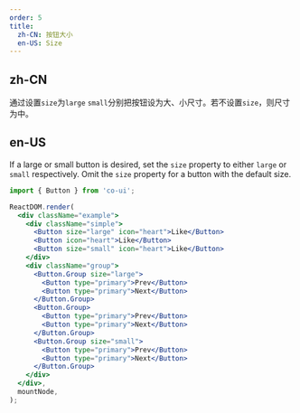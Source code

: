 ```yaml
---
order: 5
title:
  zh-CN: 按钮大小
  en-US: Size
---
```


## zh-CN

通过设置`size`为`large` `small`分别把按钮设为大、小尺寸。若不设置`size`，则尺寸为中。

## en-US

If a large or small button is desired, set the `size` property to either `large` or `small` respectively. Omit the `size` property for a button with the default size.

```jsx
import { Button } from 'co-ui';

ReactDOM.render(
  <div className="example">
    <div className="simple">
      <Button size="large" icon="heart">Like</Button>
      <Button icon="heart">Like</Button>
      <Button size="small" icon="heart">Like</Button>
    </div>
    <div className="group">
      <Button.Group size="large">
        <Button type="primary">Prev</Button>
        <Button type="primary">Next</Button>
      </Button.Group>
      <Button.Group>
        <Button type="primary">Prev</Button>
        <Button type="primary">Next</Button>
      </Button.Group>
      <Button.Group size="small">
        <Button type="primary">Prev</Button>
        <Button type="primary">Next</Button>
      </Button.Group>
    </div>  
  </div>,
  mountNode,
);
```

<style>
  .example .simple {
    margin-bottom: 15px;
  }
  
  .example .co-btn, example .co-btn-group {
    vertical-align: middle;
  }
</style>
